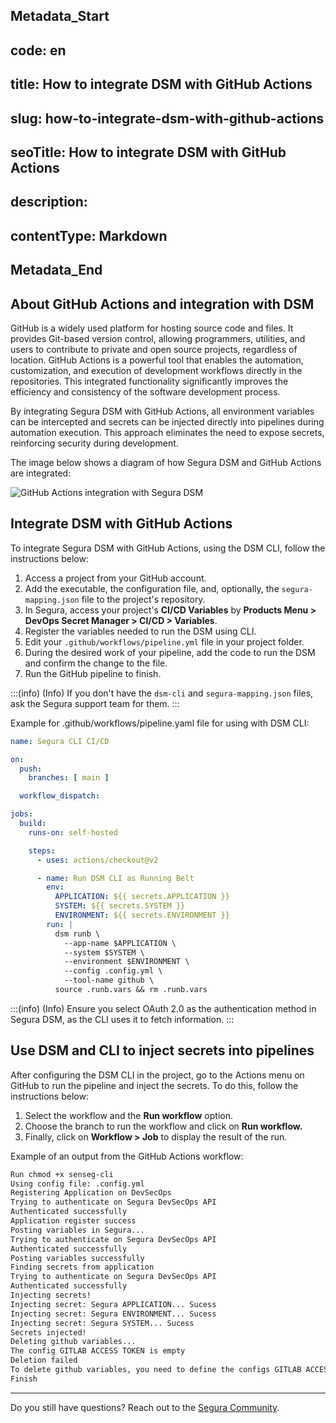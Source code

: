 ## Metadata_Start 
## code: en
## title: How to integrate DSM with GitHub Actions 
## slug: how-to-integrate-dsm-with-github-actions 
## seoTitle: How to integrate DSM with GitHub Actions 
## description:  
## contentType: Markdown 
## Metadata_End
## About GitHub Actions and integration with DSM

GitHub is a widely used platform for hosting source code and files. It provides Git-based version control, allowing programmers, utilities, and users to contribute to private and open source projects, regardless of location. GitHub Actions is a powerful tool that enables the automation, customization, and execution of development workflows directly in the repositories. This integrated functionality significantly improves the efficiency and consistency of the software development process.

By integrating Segura DSM with GitHub Actions, all environment variables can be intercepted and secrets can be injected directly into pipelines during automation execution. This approach eliminates the need to expose secrets, reinforcing security during development.

The image below shows a diagram of how Segura DSM and GitHub Actions are integrated:

![GitHub Actions integration with Segura DSM](https://cdn.document360.io/5a1d58df-64ce-42a2-8b23-688477d32f33/Images/Documentation/image-3BBDT2C4.png)

## Integrate DSM with GitHub Actions

To integrate Segura DSM with GitHub Actions, using the DSM CLI, follow the instructions below:

1. Access a project from your GitHub account.
2. Add the executable, the configuration file, and, optionally, the `segura-mapping.json` file to the project's repository.
3. In Segura, access your project's **CI/CD Variables** by **Products Menu > DevOps Secret Manager > CI/CD > Variables**.
4. Register the variables needed to run the DSM using CLI.
5. Edit your `.github/workflows/pipeline.yml` file in your project folder.
6. During the desired work of your pipeline, add the code to run the DSM and confirm the change to the file.
7. Run the GitHub pipeline to finish.

:::(info) (Info)
If you don't have the `dsm-cli` and `segura-mapping.json` files, ask the Segura support team for them.
:::

Example for .github/workflows/pipeline.yaml file for using with DSM CLI:

```yaml
name: Segura CLI CI/CD

on:
  push:
    branches: [ main ]

  workflow_dispatch:

jobs:
  build:
    runs-on: self-hosted

    steps:
      - uses: actions/checkout@v2

      - name: Run DSM CLI as Running Belt
        env:
          APPLICATION: ${{ secrets.APPLICATION }}
          SYSTEM: ${{ secrets.SYSTEM }}
          ENVIRONMENT: ${{ secrets.ENVIRONMENT }}
        run: |
          dsm runb \
            --app-name $APPLICATION \
            --system $SYSTEM \
            --environment $ENVIRONMENT \
            --config .config.yml \
            --tool-name github \
          source .runb.vars && rm .runb.vars

```

:::(info) (Info)
Ensure you select OAuth 2.0 as the authentication method in Segura DSM, as the CLI uses it to fetch information.
:::

## Use DSM and CLI to inject secrets into pipelines

After configuring the DSM CLI in the project, go to the Actions menu on GitHub to run the pipeline and inject the secrets. To do this, follow the instructions below:

1. Select the workflow and the **Run workflow** option.
2. Choose the branch to run the workflow and click on **Run workflow.**
3. Finally, click on **Workflow > Job** to display the result of the run.

Example of an output from the GitHub Actions workflow:

```bash
Run chmod +x senseg-cli
Using config file: .config.yml
Registering Application on DevSecOps
Trying to authenticate on Segura DevSecOps API
Authenticated successfully
Application register success
Posting variables in Segura...
Trying to authenticate on Segura DevSecOps API
Authenticated successfully
Posting variables successfully
Finding secrets from application
Trying to authenticate on Segura DevSecOps API
Authenticated successfully
Injecting secrets!
Injecting secret: Segura APPLICATION... Sucess
Injecting secret: Segura ENVIRONMENT... Sucess
Injecting secret: Segura SYSTEM... Sucess
Secrets injected!
Deleting github variables...
The config GITLAB ACCESS TOKEN is empty
Deletion failed
To delete github variables, you need to define the configs GITLAB ACCESS TOKEN, CI API V4 URL and CI PROJECT TD
Finish
```

---

Do you still have questions? Reach out to the [Segura Community](https://community.Segura.io/).